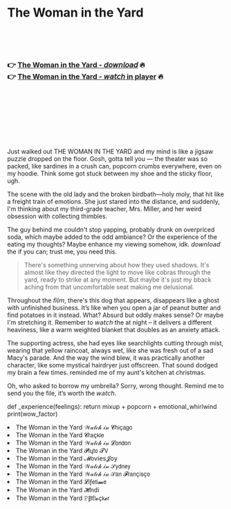 <h1>The Woman in the Yard</h1>

<br><br><br>

<h3>👉 <a href="https://Leons-cripavasgher1981.github.io/uasqznkeff/">The Woman in the Yard - 𝘥𝘰𝘸𝘯𝘭𝘰𝘢𝘥</a> 🔥<br>
👉 <a href="https://Leons-cripavasgher1981.github.io/uasqznkeff/">The Woman in the Yard - 𝘸𝘢𝘵𝘤𝘩 in player</a> 🔥
</h3>



<br><br><br><br><br><br><br>


Just walked out THE WOMAN IN THE YARD and my mind is like a jigsaw puzzle dropped on the floor. Gosh, gotta tell you — the theater was so packed, like sardines in a crush can, popcorn crumbs everywhere, even on my hoodie. Think some got stuck between my shoe and the sticky floor, ugh. 

The scene with the old lady and the broken birdbath—holy moly, that hit like a freight train of emotions. She just stared into the distance, and suddenly, I'm thinking about my third-grade teacher, Mrs. Miller, and her weird obsession with collecting thimbles. 

The guy behind me couldn't stop yapping, probably drunk on overpriced soda, which maybe added to the odd ambiance? Or the experience of the   eating my thoughts? Maybe enhance my viewing somehow, idk. 𝘥𝘰𝘸𝘯𝘭𝘰𝘢𝘥 the   if you can; trust me, you need this.

> There's something unnerving about how they used shadows. It's almost like they directed the light to move like cobras through the yard, ready to strike at any moment. But maybe it's just my bback aching from that uncomfortable seat making me delusional.

Throughout the 𝘧𝘪𝘭𝘮, there's this dog that appears, disappears like a ghost with unfinished business. It’s like when you open a jar of peanut butter and find potatoes in it instead. What? Absurd but oddly makes sense? Or maybe I'm stretching it. Remember to 𝘸𝘢𝘵𝘤𝘩 the   at night – it delivers a different heaviness, like a warm weighted blanket that doubles as an anxiety attack.

The supporting actress, she had eyes like searchlights cutting through mist, wearing that yellow raincoat, always wet, like she was fresh out of a sad Macy's parade. And the way the wind blew, it was practically another character, like some mystical hairdryer just offscreen. That sound dodged my brain a few times. reminded me of my aunt's kitchen at christmas. 

Oh, who asked to borrow my umbrella? Sorry, wrong thought. Remind me to send you the   file, it’s worth the 𝘸𝘢𝘵𝘤𝘩.

def  _experience(feelings):
    return mixup + popcorn + emotional_whirlwind
print(wow_factor)

<li>The Woman in the Yard 𝒲𝒶𝓉𝒸𝒽 𝒾𝓃 𝓒𝗁𝗂ç𝖺𝗀𝗈</li>
<li>The Woman in the Yard 𝓒𝗋𝖺ç𝗄𝗅𝖾</li>
<li>The Woman in the Yard 𝒲𝒶𝓉𝒸𝒽 𝒾𝓃 𝓛𝗈𝗇𝖽𝗈𝗇</li>
<li>The Woman in the Yard 𝓟𝗅ų𝗍𝗈 𝓣𝖵</li>
<li>The Woman in the Yard 𝓜𝗈ν𝗂𝖾𝗌𝓙𝗈𝗒</li>
<li>The Woman in the Yard 𝒲𝒶𝓉𝒸𝒽 𝒾𝓃 𝒮𝗒𝖽𝗇𝖾𝗒</li>
<li>The Woman in the Yard 𝒲𝒶𝓉𝒸𝒽 𝒾𝓃 𝒮𝖺𝗇 𝓕𝗋𝖺𝗇ç𝗂𝗌ç𝗈</li>
<li>The Woman in the Yard 𝓛𝗂ƒ𝖾𝗍𝗂𝓶𝖾</li>
<li>The Woman in the Yard 𝓗𝗂𝗇ԁ𝗂</li>
<li>The Woman in the Yard 𝙿Ꞵť𝗅𝓸ç𝗄𝓮𝗋</li>
